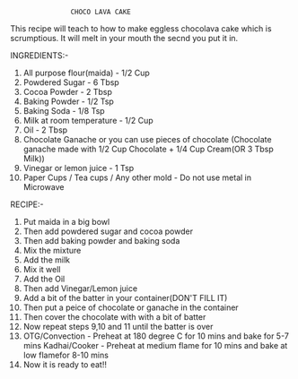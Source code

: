                    CHOCO LAVA CAKE
This recipe will teach to how to make eggless chocolava cake which is scrumptious. It will melt in your mouth the secnd you put it in.

INGREDIENTS:-
1) All purpose flour(maida) - 1/2 Cup
2) Powdered Sugar - 6 Tbsp
3) Cocoa Powder - 2 Tbsp
4) Baking Powder - 1/2 Tsp
5) Baking Soda - 1/8 Tsp
6) Milk at room temperature - 1/2 Cup
7) Oil - 2 Tbsp
8) Chocolate Ganache or you can use pieces of chocolate (Chocolate ganache made with 1/2 Cup Chocolate + 1/4 Cup Cream(OR 3 Tbsp Milk))
9) Vinegar or lemon juice - 1 Tsp
10) Paper Cups / Tea cups / Any other mold - Do not use metal in Microwave

RECIPE:-
1) Put maida in a big bowl
2) Then add powdered sugar and cocoa powder
3) Then add baking powder and baking soda
4) Mix the mixture
5) Add the milk 
6) Mix it well
7) Add the Oil
8) Then add Vinegar/Lemon juice 
9) Add a bit of the batter in your container(DON'T FILL IT)
10) Then put a peice of chocolate or ganache in the container
11) Then cover the chocolate with with a bit of batter
12) Now repeat steps 9,10 and 11 until the batter is over
13) OTG/Convection - Preheat at 180 degree C for 10 mins and bake for 5-7 mins
    Kadhai/Cooker - Preheat at medium flame for 10 mins and bake at low flamefor 8-10 mins
14) Now it is ready to eat!!